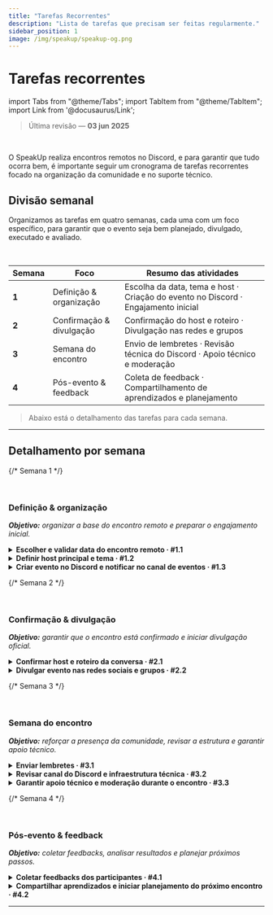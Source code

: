 ```yaml
---
title: "Tarefas Recorrentes"
description: "Lista de tarefas que precisam ser feitas regularmente."
sidebar_position: 1
image: /img/speakup/speakup-og.png
---
```


# Tarefas recorrentes 

import Tabs from "@theme/Tabs";
import TabItem from "@theme/TabItem";
import Link from '@docusaurus/Link';

> Última revisão — **03 jun 2025**

<br/>

O SpeakUp realiza encontros remotos no Discord, e para garantir que tudo ocorra bem, é importante seguir um cronograma de tarefas recorrentes focado na organização da comunidade e no suporte técnico.

## Divisão semanal

Organizamos as tarefas em quatro semanas, cada uma com um foco específico, para garantir que o evento seja bem planejado, divulgado, executado e avaliado.

<br/>

| Semana | Foco                    | Resumo das atividades                                                                 |
| ------ | ----------------------- | ------------------------------------------------------------------------------------- |
|  **1** | Definição & organização | Escolha da data, tema e host · Criação do evento no Discord · Engajamento inicial     |
|  **2** | Confirmação & divulgação| Confirmação do host e roteiro · Divulgação nas redes e grupos                         |
|  **3** | Semana do encontro      | Envio de lembretes · Revisão técnica do Discord · Apoio técnico e moderação           |
|  **4** | Pós-evento & feedback   | Coleta de feedback · Compartilhamento de aprendizados e planejamento                  |

> Abaixo está o detalhamento das tarefas para cada semana.

---

## Detalhamento por semana

<Tabs groupId="weeks" defaultValue="w1">

{/* Semana 1 */}
<TabItem value="w1" label="Semana 1">

<br/>

### Definição & organização

_**Objetivo:** organizar a base do encontro remoto e preparar o engajamento inicial._

<details id="w1-t1">
<summary><strong>Escolher e validar data do encontro remoto · #1.1</strong></summary>

Verificar possíveis conflitos com feriados ou eventos concorrentes. Consultar a comunidade no Discord para identificar a melhor data.

<div className="alert alert--info" role="alert">
Observação: usaremos enquetes no Discord para facilitar a escolha do dia do encontro.
</div>

</details>

<details id="w1-t2">
<summary><strong>Definir host principal e tema · #1.2</strong></summary>

Conversar com potenciais hosts para confirmar disponibilidade e escolher o tema central do bate-papo.

</details>

<details id="w1-t3">
<summary><strong>Criar evento no Discord e notificar no canal de eventos · #1.3</strong></summary>

Criaremos o evento oficial no canal do Discord e avisaremos a comunidade sobre a data, hora, tema e host definidos.

</details>

</TabItem>

{/* Semana 2 */}
<TabItem value="w2" label="Semana 2">

<br/>

### Confirmação & divulgação

_**Objetivo:** garantir que o encontro está confirmado e iniciar divulgação oficial._

<details id="w2-t1">
<summary><strong>Confirmar host e roteiro da conversa · #2.1</strong></summary>

Alinhar com o host os detalhes da condução do encontro: duração, dinâmica, momentos de perguntas, etc.

</details>

<details id="w2-t2">
<summary><strong>Divulgar evento nas redes sociais e grupos · #2.2</strong></summary>

Postaremos o card oficial do evento no Instagram, no grupo do WhatsApp e no canal de eventos do Discord, contendo tema, data, horário e canal do Discord.

</details>

</TabItem>

{/* Semana 3 */}
<TabItem value="w3" label="Semana 3">

<br/>

### Semana do encontro

_**Objetivo:** reforçar a presença da comunidade, revisar a estrutura e garantir apoio técnico._

<details id="w3-t1">
<summary><strong>Enviar lembretes · #3.1</strong></summary>

Dispararemos lembretes no WhatsApp e no canal de eventos do Discord, um dia antes e algumas horas antes do encontro.

</details>

<details id="w3-t2">
<summary><strong>Revisar canal do Discord e infraestrutura técnica · #3.2</strong></summary>

Verificaremos os canais de voz, permissões e conexão para evitar problemas no dia.

</details>

<details id="w3-t3">
<summary><strong>Garantir apoio técnico e moderação durante o encontro · #3.3</strong></summary>

Organizaremos com os membros voluntários para ajudar o host com questões técnicas, moderação de áudio e acolhimento de participantes.

</details>

</TabItem>

{/* Semana 4 */}
<TabItem value="w4" label="Semana 4">

<br/>

### Pós-evento & feedback

_**Objetivo:** coletar feedbacks, analisar resultados e planejar próximos passos._

<details id="w4-t1">
<summary><strong>Coletar feedbacks dos participantes · #4.1</strong></summary>

Iremos compartilhar o formulário de feedback com perguntas sobre a experiência do encontro, sugestões e melhorias.

</details>

<details id="w4-t2">
<summary><strong>Compartilhar aprendizados e iniciar planejamento do próximo encontro · #4.2</strong></summary>

Analisaremos os feedbacks e organizaremos os principais pontos no drive para uso na próxima organização.

</details>

</TabItem>

</Tabs>

---